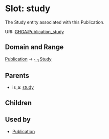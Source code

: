 
# Slot: study


The Study entity associated with this Publication.

URI: [GHGA:Publication_study](https://w3id.org/GHGA/Publication_study)


## Domain and Range

[Publication](Publication.md) &#8594;  <sub>1..1</sub> [Study](Study.md)

## Parents

 *  is_a: [study](study.md)

## Children


## Used by

 * [Publication](Publication.md)
